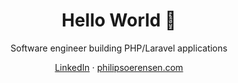 <h1 align="center">Hello World 👋</h1>
<p align="center">Software engineer building PHP/Laravel applications</p>

<p align="center">
  <a href="https://dk.linkedin.com/in/ppsa12" target="_blank">LinkedIn</a> &middot 
  <a href="https://philipsoerensen.com/" target="_blank">philipsoerensen.com</a>
</p>
